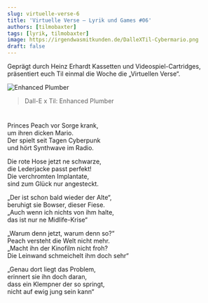 ```yaml
---
slug: virtuelle-verse-6
title: 'Virtuelle Verse – Lyrik und Games #06'
authors: [tilmobaxter]
tags: [lyrik, tilmobaxter]
image: https://irgendwasmitkunden.de/DalleXTil-Cybermario.png
draft: false
---
```


Geprägt durch Heinz Erhardt Kassetten und Videospiel-Cartridges, präsentiert euch Til einmal die Woche die „Virtuellen Verse“.
<!--truncate-->

![Enhanced Plumber](https://irgendwasmitkunden.de/DalleXTil-Cybermario.png)
> Dall-E x Til: Enhanced Plumber

# 

Princes Peach vor Sorge krank, <br/>
um ihren dicken Mario. <br/>
Der spielt seit Tagen Cyberpunk <br/>
und hört Synthwave im Radio. <br/>

Die rote Hose jetzt ne schwarze, <br/>
die Lederjacke passt perfekt! <br/>
Die verchromten Implantate, <br/>
sind zum Glück nur angesteckt. <br/>

„Der ist schon bald wieder der Alte“, <br/>
beruhigt sie Bowser, dieser Fiese. <br/>
„Auch wenn ich nichts von ihm halte, <br/>
das ist nur ne Midlife-Krise“ <br/>

„Warum denn jetzt, warum denn so?“ <br/>
Peach versteht die Welt nicht mehr. <br/>
„Macht ihn der Kinofilm nicht froh? <br/>
Die Leinwand schmeichelt ihm doch sehr“ <br/>

„Genau dort liegt das Problem, <br/>
erinnert sie ihn doch daran, <br/>
dass ein Klempner der so springt, <br/>
nicht auf ewig jung sein kann“ <br/>